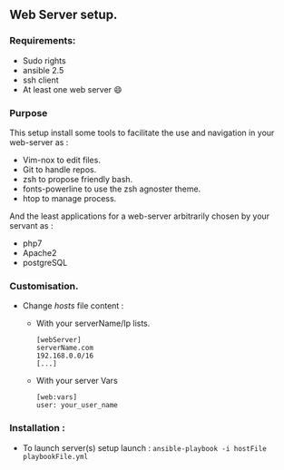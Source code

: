 ## Web Server setup.

### Requirements:
* Sudo rights
* ansible 2.5
* ssh client
* At least one web server :smile:

### Purpose

This setup install some tools to facilitate the use and navigation in
your web-server as :
* Vim-nox to edit files.
* Git to handle repos.
* zsh to propose friendly bash.
* fonts-powerline to use the zsh agnoster theme.
* htop to manage process.

And the least applications for a web-server arbitrarily chosen by your
servant as :
* php7
* Apache2
* postgreSQL

### Customisation.
* Change *hosts* file content :
  - With your serverName/Ip lists.

        [webServer]
        serverName.com
        192.168.0.0/16
        [...]

  - With your server Vars

        [web:vars]
        user: your_user_name

### Installation :
* To launch server(s) setup launch :
      `ansible-playbook -i hostFile playbookFile.yml`
